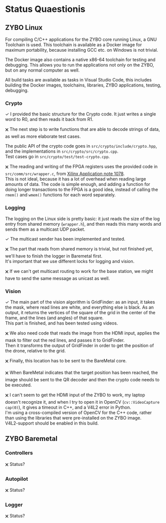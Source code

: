 # Status Quaestionis

## ZYBO Linux

For compiling C/C++ applications for the ZYBO core running Linux, a GNU 
Toolchain is used. This toolchain is available as a Docker image for maximum
portability, because installing GCC etc. on Windows is not trivial.

The Docker image also contains a native x86-64 toolchain for testing and 
debugging. This allows you to run the applications not only on the ZYBO, but on
any normal computer as well.

All build tasks are available as tasks in Visual Studio Code, this includes
building the Docker images, toolchains, libraries, ZYBO applications, testing,
debugging.

### Crypto

✓ I provided the basic structure for the Crypto code. It just writes a 
single word to R0, and then reads it back from R1.

🗙 The next step is to write functions that are able to decode strings of data, as
well as more elaborate test cases.

The public API of the crypto code goes in `src/crypto/include/crypto.hpp`, and 
the implementations in `src/crypto/src/crypto.cpp`.  
Test cases go in `src/crypto/test/test-crypto.cpp`. 

🗙 The reading and writing of the FPGA registers uses the provided code in 
`src/comm/src/wrapper.c`, from [Xilinx Application note 1078](https://www.xilinx.com/support/documentation/application_notes/xapp1078-amp-linux-bare-metal.pdf).  
This is not ideal, because it has a lot of overhead when reading large amounts
of data. The code is simple enough, and adding a function for doing longer 
transactions to the FPGA is a good idea, instead of calling the `rmem()` and
`wmem()` functions for each word separately.

### Logging

The logging on the Linux side is pretty basic: it just reads the size of the log
entry from shared memory (`wrapper.h`), and then reads this many words and sends
them as a multicast UDP packet.

✓ The multicast sender has been implemented and tested. 

🗙 The part that reads from shared memory is trivial, but not finished yet, 
we'll have to finish the logger in Baremetal first.  
It's important that we use different locks for logging and vision.

🗙 If we can't get multicast routing to work for the base station, we might have
to send the same message as unicast as well.

### Vision

✓ The main part of the vision algorithm is GridFinder: as an input, it takes the
mask, where read lines are white, and everything else is black. As an output, 
it returns the vertices of the square of the grid in the center of the frame, 
and the lines (and angles) of that square.  
This part is finished, and has been tested using videos.

🗙 We also need code that reads the image from the HDMI input, applies the mask
to filter out the red lines, and passes it to GridFinder.  
Then it transforms the output of GridFinder in order to get the position
of the drone, relative to the grid.

🗙 Finally, this location has to be sent to the BareMetal core.

🗙 When BareMetal indicates that the target position has been reached, the image
should be sent to the QR decoder and then the crypto code needs to be executed.

🗙 I can't seem to get the HDMI input of the ZYBO to work, my laptop doesn't 
recognize it, and when I try to open it in OpenCV (`cv::VideoCapture cap(0)`), 
it gives a timeout in C++, and a V4L2 error in Python.  
I'm using a cross-compiled version of OpenCV for the C++ code, rather than using
the libraries that were pre-installed on the ZYBO image.  
V4L2-support should be enabled in this build.

## ZYBO Baremetal

### Controllers
🗙 Status?

### Autopilot
🗙 Status?

### Logger
🗙 Status?
